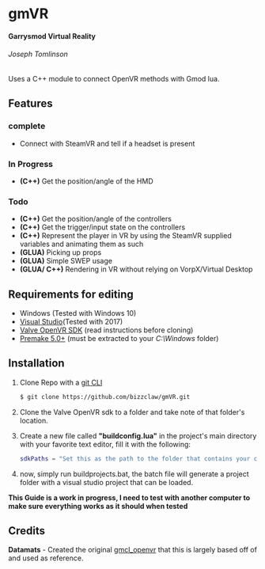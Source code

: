 # gmVR
#### Garrysmod Virtual Reality
###### Joseph Tomlinson

Uses a C++ module to connect OpenVR methods with Gmod lua.

## Features

### complete
* Connect with SteamVR and tell if a headset is present

### In Progress
* __(C++)__ Get the position/angle of the HMD

### Todo
* __(C++)__ Get the position/angle of the controllers
* __(C++)__ Get the trigger/input state on the controllers
* __(C++)__ Represent the player in VR by using the SteamVR supplied variables and animating them as such
* __(GLUA)__ Picking up props
* __(GLUA)__ Simple SWEP usage
* __(GLUA/ C++)__ Rendering in VR without relying on VorpX/Virtual Desktop

## Requirements for editing
* Windows (Tested with Windows 10)
* [Visual Studio](https://www.visualstudio.com)(Tested with 2017)
* [Valve OpenVR SDK](https://github.com/ValveSoftware/openvr) (read instructions before cloning)
* [Premake 5.0+](https://github.com/premake/premake-core/releases) (must be extracted to your _C:\Windows_ folder)

## Installation
1. Clone Repo with a [git CLI](https://git-scm.com/downloads)
	```bash
	$ git clone https://github.com/bizzclaw/gmVR.git
	```

2. Clone the Valve OpenVR sdk to a folder and take note of that folder's location.
3. Create a new file called __"buildconfig.lua"__ in the project's main directory with your favorite text editor, fill it with the following:

	```LUA
	sdkPaths = "Set this as the path to the folder that contains your cloned OpenVR SDK"

	```

4. now, simply run buildprojects.bat, the batch file will generate a project folder with a visual studio project that can be loaded.

__This Guide is a work in progress, I need to test with another computer to make sure everything works as it should when tested__

## Credits
__Datamats__ - Created the original [gmcl_openvr](https://github.com/Datamats/gmcl_openvr) that this is largely based off of and used as reference.
